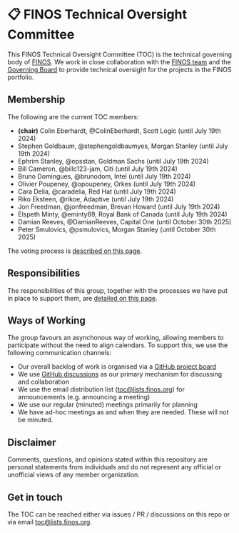 # 📋  FINOS Technical Oversight Committee

This FINOS Technical Oversight Committee (TOC) is the technical governing body of [FINOS](https://www.finos.org/). We work in close collaboration with the [FINOS team](https://www.finos.org/team) and the [Governing Board](https://www.finos.org/governing-board) to provide technical oversight for the projects in the FINOS portfolio.

## Membership 

The following are the current TOC members:

 - **(chair)** Colin Eberhardt, @ColinEberhardt, Scott Logic (until July 19th 2024)
 - Stephen Goldbaum, @stephengoldbaumyes, Morgan Stanley (until July 19th 2024)
 - Ephrim Stanley, @epsstan, Goldman Sachs (until July 19th 2024)
 - Bill Cameron, @billc123-jam, Citi (until July 19th 2024)
 - Bruno Domingues, @brunodom, Intel (until July 19th 2024)
 - Olivier Poupeney, @opoupeney, Orkes (until July 19th 2024)
 - Cara Delia, @caradelia, Red Hat (until July 19th 2024)
 - Riko Eksteen, @rikoe, Adaptive (until July 19th 2024)
 - Jon Freedman, @jonfreedman, Brevan Howard (until July 19th 2024)
 - Elspeth Minty, @eminty69, Royal Bank of Canada (until July 19th 2024)
 - Damian Reeves, @DamianReeves, Capital One (until October 30th 2025)
 - Peter Smulovics, @psmulovics, Morgan Stanley (until October 30th 2025)
 
The voting process is [described on this page](voting.md).

## Responsibilities

The responsibilities of this group, together with the processes we have put in place to support them, are [detailed on this page](responsibilities.md).

## Ways of Working

The group favours an asynchonous way of working, allowing members to participate without the need to align calendars. To support this, we use the following communication channels:

 - Our overall backlog of work is organised via a [GitHub project board](https://github.com/orgs/finos/projects/39)
 - We use [GitHub discussions](https://github.com/finos/technical-oversight-committee/discussions) as our primary mechanism for discussing and collaboration
 - We use the email distribution list (toc@lists.finos.org) for announcements (e.g. announcing a meeting)
 - We use our regular (minuted) meetings primarily for planning
 - We have ad-hoc meetings as and when they are needed. These will not be minuted.

## Disclaimer

Comments, questions, and opinions stated within this repository are personal statements from individuals and do not represent any official or unofficial views of any member organization.

## Get in touch

The TOC can be reached either via issues / PR / discussions on this repo or via email toc@lists.finos.org.
